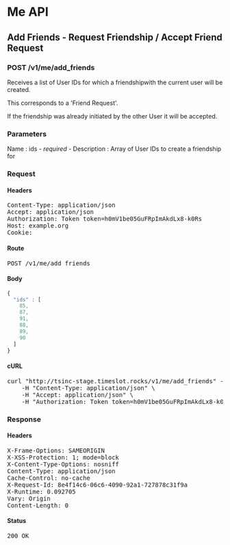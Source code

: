 # Me API

## Add Friends - Request Friendship / Accept Friend Request

### POST /v1/me/add_friends

Receives a list of User IDs for which a friendshipwith the current user will be created.

This corresponds to a &#39;Friend Request&#39;.

If the friendship was already initiated by the other User it will be accepted.



### Parameters

Name : ids *- required -*
Description : Array of User IDs to create a friendship for

### Request

#### Headers

<pre>Content-Type: application/json
Accept: application/json
Authorization: Token token=h0mV1be05GuFRpImAkdLx8-k0Rs
Host: example.org
Cookie: </pre>

#### Route

<pre>POST /v1/me/add_friends</pre>

#### Body
```javascript
{
  "ids" : [
    85,
    87,
    91,
    88,
    89,
    90
  ]
}
```


#### cURL

<pre class="request">curl &quot;http://tsinc-stage.timeslot.rocks/v1/me/add_friends&quot; -d &#39;{&quot;ids&quot;:[85,87,91,88,89,90]}&#39; -X POST \
	-H &quot;Content-Type: application/json&quot; \
	-H &quot;Accept: application/json&quot; \
	-H &quot;Authorization: Token token=h0mV1be05GuFRpImAkdLx8-k0Rs&quot;</pre>

### Response

#### Headers

<pre>X-Frame-Options: SAMEORIGIN
X-XSS-Protection: 1; mode=block
X-Content-Type-Options: nosniff
Content-Type: application/json
Cache-Control: no-cache
X-Request-Id: 8e4f14c6-06c6-4090-92a1-727878c31f9a
X-Runtime: 0.092705
Vary: Origin
Content-Length: 0</pre>

#### Status

<pre>200 OK</pre>

